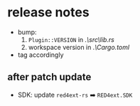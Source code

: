 # release notes

- bump:
  1. `Plugin::VERSION` in *.\src\lib.rs*
  2. workspace version in *.\Cargo.toml*
- tag accordingly

## after patch update

- SDK: update `red4ext-rs` ➡️ `RED4ext.SDK`
